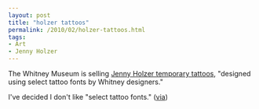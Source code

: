 ```yaml
---
layout: post
title: "holzer tattoos"
permalink: /2010/02/holzer-tattoos.html
tags:
- Art
- Jenny Holzer
---
```


The Whitney Museum is selling [Jenny Holzer temporary tattoos](http://www.shopwhitney.org/tetaseprpr.html), "designed using select tattoo fonts by Whitney designers."

I've decided I don't like "select tattoo fonts." ([via](http://timothybuckwalter.typepad.com/painting_drawings/2010/02/preachy-and-hamfisted-enough.html))